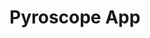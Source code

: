 <!-- This README file is going to be the one displayed on the Grafana.com website for your plugin -->

# Pyroscope App
